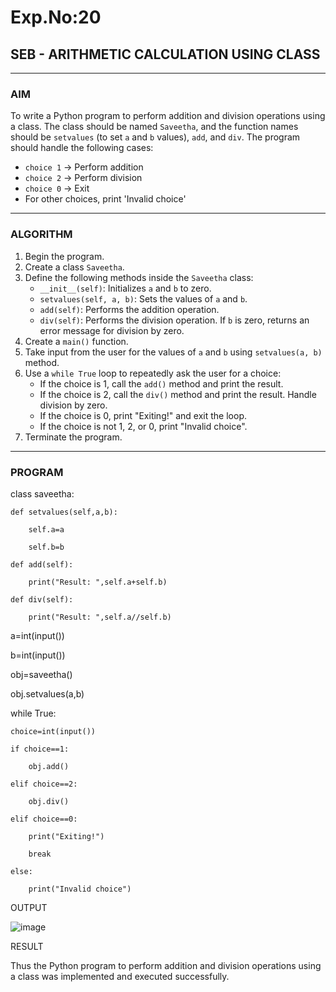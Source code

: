 # Exp.No:20  
## SEB - ARITHMETIC CALCULATION USING CLASS

---

### AIM  
To write a Python program to perform addition and division operations using a class. The class should be named `Saveetha`, and the function names should be `setvalues` (to set `a` and `b` values), `add`, and `div`. The program should handle the following cases:  
- `choice 1` → Perform addition  
- `choice 2` → Perform division  
- `choice 0` → Exit  
- For other choices, print 'Invalid choice'

---

### ALGORITHM

1. Begin the program.  
2. Create a class `Saveetha`.  
3. Define the following methods inside the `Saveetha` class:  
   - `__init__(self)`: Initializes `a` and `b` to zero.  
   - `setvalues(self, a, b)`: Sets the values of `a` and `b`.  
   - `add(self)`: Performs the addition operation.  
   - `div(self)`: Performs the division operation. If `b` is zero, returns an error message for division by zero.  
4. Create a `main()` function.  
5. Take input from the user for the values of `a` and `b` using `setvalues(a, b)` method.  
6. Use a `while True` loop to repeatedly ask the user for a choice:  
   - If the choice is 1, call the `add()` method and print the result.  
   - If the choice is 2, call the `div()` method and print the result. Handle division by zero.  
   - If the choice is 0, print "Exiting!" and exit the loop.  
   - If the choice is not 1, 2, or 0, print "Invalid choice".  
7. Terminate the program.

---

### PROGRAM

class saveetha:

    def setvalues(self,a,b):
    
        self.a=a
        
        self.b=b
        
    def add(self):
    
        print("Result: ",self.a+self.b)
        
    def div(self):
    
        print("Result: ",self.a//self.b)
        
a=int(input())

b=int(input())

obj=saveetha()

obj.setvalues(a,b)

while True:

    choice=int(input())
    
    if choice==1:
    
        obj.add()
        
    elif choice==2:
    
        obj.div()
        
    elif choice==0:
    
        print("Exiting!")
        
        break
        
    else:
    
        print("Invalid choice")
        

 OUTPUT

![image](https://github.com/user-attachments/assets/f7c70dfc-e575-4f9d-9992-55e13683f8b5)


RESULT

 Thus the  Python program to perform addition and division operations using a class was implemented and executed successfully.
